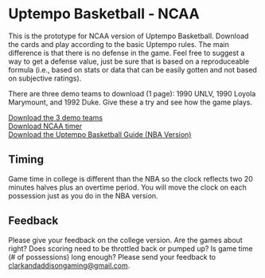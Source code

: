 # Uptempo Basketball - NCAA

This is the prototype for NCAA version of Uptempo Basketball. Download the cards and play according to the basic Uptempo rules. The main difference is that there is no defense in the game. Feel free to suggest a way to get a defense value, just be sure that is based on a reproduceable formula (i.e., based on stats or data that can be easily gotten and not based on subjective ratings). 

There are three demo teams to download (1 page): 1990 UNLV, 1990 Loyola Marymount, and 1992 Duke. Give these a try and see how the game plays.

[Download the 3 demo teams](https://github.com/brianhaferkamp/uptempo-ncaa/raw/main/Uptempo_Basketball_NCAA_1990s_Decade_Sweet-16.pdf)\
[Download NCAA timer](https://github.com/brianhaferkamp/uptempo-ncaa/raw/main/Uptempo_Basketball_NCAA_Timer.pdf)\
[Download the Uptempo Basketball Guide (NBA Version)](https://github.com/brianhaferkamp/basketball-game/raw/main/Uptempo%20Basketball%20Game%20Guide.pdf)

## Timing

Game time in college is different than the NBA so the clock reflects two 20 minutes halves plus an overtime period. You will move the clock on each possession just as you do in the NBA version.

## Feedback

Please give your feedback on the college version. Are the games about right? Does scoring need to be throttled back or pumped up? Is game time (# of possessions) long enough? Please send your feedback to clarkandaddisongaming@gmail.com.
